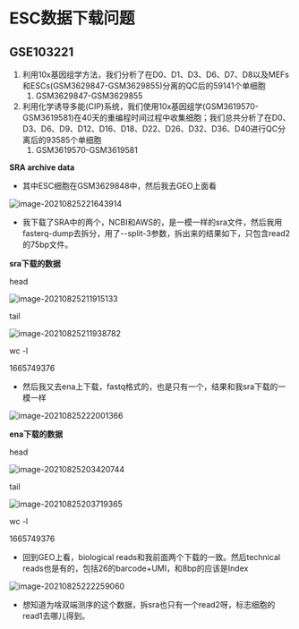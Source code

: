 # ESC数据下载问题

## GSE103221

1. 利用10x基因组学方法，我们分析了在D0、D1、D3、D6、D7、D8以及MEFs和ESCs(GSM3629847-GSM3629855)分离的QC后的59141个单细胞
   1. GSM3629847-GSM3629855
2. 利用化学诱导多能(CIP)系统，我们使用10x基因组学(GSM3619570-GSM3619581)在40天的重编程时间过程中收集细胞；我们总共分析了在D0、D3、D6、D9、D12、D16、D18、D22、D26、D32、D36、D40进行QC分离后的93585个单细胞
   1. GSM3619570-GSM3619581



**SRA archive data**

* 其中ESC细胞在GSM3629848中，然后我去GEO上面看

![image-20210825221643914](https://tva1.sinaimg.cn/large/008i3skNly1gtte91eenzj61b50u0q9w02.jpg)

* 我下载了SRA中的两个，NCBI和AWS的，是一模一样的sra文件，然后我用fasterq-dump去拆分，用了--split-3参数，拆出来的结果如下，只包含read2的75bp文件。

**sra下载的数据**

head

![image-20210825211915133](https://tva1.sinaimg.cn/large/008i3skNly1gttcl8fuanj60wi0lyth602.jpg)

tail

![image-20210825211938782](https://tva1.sinaimg.cn/large/008i3skNly1gttclmxax5j60wi0lywnm02.jpg)

wc -l

1665749376



* 然后我又去ena上下载，fastq格式的，也是只有一个，结果和我sra下载的一模一样

![image-20210825222001366](https://tva1.sinaimg.cn/large/008i3skNly1gttecgg68qj61kc0ksq5m02.jpg)

**ena下载的数据**

head

![image-20210825203420744](https://tva1.sinaimg.cn/large/008i3skNly1gttbal6zu5j60wi0ly0z402.jpg)



tail

![image-20210825203719365](https://tva1.sinaimg.cn/large/008i3skNly1gttbdldftaj30wi0lyjy6.jpg)



wc -l

1665749376



* 回到GEO上看，biological reads和我前面两个下载的一致。然后technical reads也是有的，包括26的barcode+UMI，和8bp的应该是Index

![image-20210825222259060](https://tva1.sinaimg.cn/large/008i3skNly1gttefjg7imj61kq0u07do02.jpg)



* 想知道为啥双端测序的这个数据，拆sra也只有一个read2呀，标志细胞的read1去哪儿得到。


